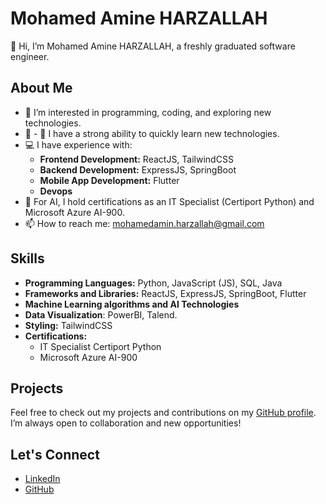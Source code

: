 # Mohamed Amine HARZALLAH

👋 Hi, I’m Mohamed Amine HARZALLAH, a freshly graduated software engineer.

## About Me

- 👀 I’m interested in programming, coding, and exploring new technologies.
- 🌱 - 🌱 I have a strong ability to quickly learn new technologies.
- 💻 I have experience with:
  - **Frontend Development:** ReactJS, TailwindCSS
  - **Backend Development:** ExpressJS, SpringBoot
  - **Mobile App Development:** Flutter
  - **Devops**
- 🤖 For AI, I hold certifications as an IT Specialist (Certiport Python) and Microsoft Azure AI-900.
- 📫 How to reach me: [mohamedamin.harzallah@gmail.com](mailto:mohamedamin.harzallah@gmail.com)

## Skills

- **Programming Languages:** Python, JavaScript (JS), SQL, Java
- **Frameworks and Libraries:** ReactJS, ExpressJS, SpringBoot, Flutter
- **Machine Learning algorithms and AI Technologies**
- **Data Visualization**: PowerBI, Talend.
- **Styling:** TailwindCSS
- **Certifications:** 
  - IT Specialist Certiport Python
  - Microsoft Azure AI-900

## Projects

Feel free to check out my projects and contributions on my [GitHub profile](https://github.com/aminehz). I’m always open to collaboration and new opportunities!

## Let's Connect

- [LinkedIn](https://www.linkedin.com/in/mohamed-amine-harzallah-8a36911b5/)
- [GitHub](https://github.com/aminehz)

<!---
aminehz/aminehz is a ✨ special ✨ repository because its `README.md` (this file) appears on your GitHub profile.
You can click the Preview link to take a look at your changes.
--->
